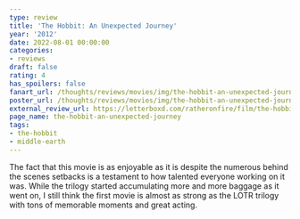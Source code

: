 ```yaml
---
type: review
title: 'The Hobbit: An Unexpected Journey'
year: '2012'
date: 2022-08-01 00:00:00
categories:
- reviews
draft: false
rating: 4
has_spoilers: false
fanart_url: /thoughts/reviews/movies/img/the-hobbit-an-unexpected-journey_fanart.png
poster_url: /thoughts/reviews/movies/img/the-hobbit-an-unexpected-journey_poster.png
external_review_url: https://letterboxd.com/ratheronfire/film/the-hobbit-an-unexpected-journey/
page_name: the-hobbit-an-unexpected-journey
tags:
- the-hobbit
- middle-earth
---
```


The fact that this movie is as enjoyable as it is despite the numerous behind the scenes setbacks is a testament to how talented everyone working on it was. While the trilogy started accumulating more and more baggage as it went on, I still think the first movie is almost as strong as the LOTR trilogy with tons of memorable moments and great acting.

